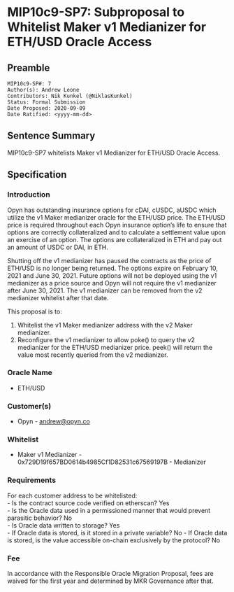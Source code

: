 # MIP10c9-SP7: Subproposal to Whitelist Maker v1 Medianizer for ETH/USD Oracle Access

## Preamble
```
MIP10c9-SP#: 7
Author(s): Andrew Leone
Contributors: Nik Kunkel (@NiklasKunkel)
Status: Formal Submission
Date Proposed: 2020-09-09
Date Ratified: <yyyy-mm-dd>
``` 

## Sentence Summary
MIP10c9-SP7 whitelists Maker v1 Medianizer for ETH/USD Oracle Access.

## Specification
 
### Introduction
Opyn has outstanding insurance options for cDAI, cUSDC, aUSDC which utilize the v1 Maker medianizer oracle for the ETH/USD price.  The ETH/USD price is required throughout each Opyn insurance option’s life to ensure that options are correctly collateralized and to calculate a settlement value upon an exercise of an option.  The options are collateralized in ETH and pay out an amount of USDC or DAI, in ETH. 
 
Shutting off the v1 medianizer has paused the contracts as the price of ETH/USD is no longer being returned. The options expire on February 10, 2021 and June 30, 2021.  Future options will not be deployed using the v1 medianizer as a price source and Opyn will not require the v1 medianizer after June 30, 2021.  The v1 medianizer can be removed from the v2 medianizer whitelist after that date.


This proposal is to:
1. Whitelist the v1 Maker medianizer address with the v2 Maker medianizer.
2. Reconfigure the v1 medianizer to allow poke() to query the v2 medianizer for the ETH/USD medianizer price. peek() will return the value most recently queried from the v2 medianizer.
 
### Oracle Name
- ETH/USD
 
### Customer(s)
- Opyn - andrew@opyn.co
 
### Whitelist
- Maker v1 Medianizer - 0x729D19f657BD0614b4985Cf1D82531c67569197B - Medianizer
 
### Requirements
For each customer address to be whitelisted:   
    - Is the contract source code verified on etherscan? Yes   
    - Is the Oracle data used in a permissioned manner that would prevent parasitic behavior? No   
    - Is Oracle data written to storage? Yes   
        - If Oracle data is stored, is it stored in a private variable? No 
        - If Oracle data is stored, is the value accessible on-chain exclusively by the protocol? No   
 
### Fee

In accordance with the Responsible Oracle Migration Proposal, fees are waived for the first year and determined by MKR Governance after that.